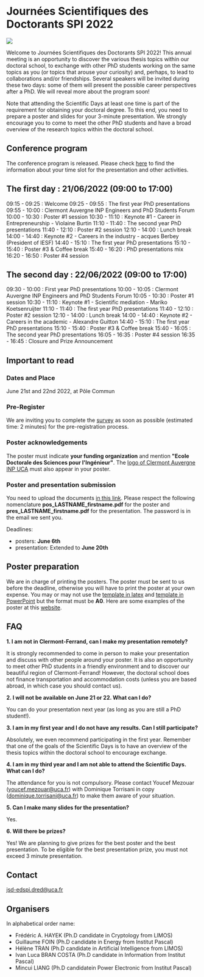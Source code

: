 # Journées Scientifiques des Doctorants SPI 2022

<img align="center" src="JSD-grand.png">

Welcome to Journées Scientifiques des Doctorants SPI 2022! This annual meeting is an opportunity to discover the various thesis topics within our doctoral school, to exchange with other PhD students working on the same topics as you (or topics that arouse your curiosity) and, perhaps, to lead to collaborations and/or friendships. Several speakers will be invited during these two days: some of them will present the possible career perspectives after a PhD. We will reveal more about the program soon! 

Note that attending the Scientific Days at least one time is part of the requirement for obtaining your doctoral degree. To this end, you need to prepare a poster and slides for your 3-minute presentation. We strongly encourage you to come to meet the other PhD students and have a broad overview of the research topics within the doctoral school.

## Conference program

The conference program is released. Please check [here](JSD-SPI22_program.pdf) to find the information about your time slot for the presentation and other activities. 

## The first day : 21/06/2022 (09:00 to 17:00)
09:15 - 09:25 : Welcome
09:25 - 09:55 : The first year PhD presentations
09:55 - 10:00 : Clermont Auvergne INP Engineers and PhD Students Forum
10:00 - 10:30 : Poster #1 session
10:30 - 11:10 : Keynote #1 - Career in Entrepreneurship - Violaine Burtin 
11:10 - 11:40 : The second year PhD presentations
11:40 - 12:10 : Poster #2 session
12:10 - 14:00 : Lunch break
14:00 - 14:40 : Keynote #2 - Careers in the industry - acques Berbey (President of IESF)
14:40 - 15:10 : The first year PhD presentations
15:10 - 15:40 : Poster #3 & Coffee break 
15:40 - 16:20 : PhD presentations mix
16:20 - 16:50 : Poster #4 session

## The second day : 22/06/2022 (09:00 to 17:00)
09:30 - 10:00 : First year PhD presentations
10:00 - 10:05 : Clermont Auvergne INP Engineers and PhD Students Forum
10:05 - 10:30 : Poster #1 session
10:30 - 11:10 : Keynote #1 - Scientific mediation - Mariko Koetsenruijter
11:10 - 11:40 : The first year PhD presentations
11:40 - 12:10 : Poster #2 session
12:10 - 14:00 : Lunch break
14:00 - 14:40 : Keynote #2 - Careers in the academic - Alexandre Guitton
14:40 - 15:10 : The first year PhD presentations
15:10 - 15:40 : Poster #3 & Coffee break 
15:40 - 16:05 : The second year PhD presentations
16:05 - 16:35 : Poster #4 session
16:35 - 16:45 : Closure and Prize Announcement 



## Important to read

### Dates and Place
June 21st and 22nd 2022, at Pôle Commun

### Pre-Register

We are inviting you to complete the [survey](https://framaforms.org/participation-aux-journees-scientifiques-des-doctorants-1652653658)
as soon as possible (estimated time: 2 minutes) for the pre-registration process. 

### Poster acknowledgements

The poster must indicate **your funding organization** and mention **"Ecole Doctorale des Sciences pour l'Ingénieur"**. The [logo of Clermont Auvergne INP UCA](logo-CA-INP.png) must also appear in your poster.

### Poster and presentation submission

You need to upload the documents [in this link](https://drive.uca.fr/u/d/4d609caa717b421599ef/). Please respect the following nomenclature **pos_LASTNAME_firstname.pdf** for the poster and **pres_LASTNAME_firstname.pdf** for the presentation. The password is in the email we sent you. 

Deadlines:
- posters: **June 6th**
- presentation: Extended to **June 20th**

## Poster preparation

We are in charge of printing the posters. The poster must be sent to us before the deadline, otherwise you will have to print the poster at your own expense. You may or may not use the [template in latex](A0_Vertical_Template-latex.zip) and [template in PowerPoint](A0_Vertical_Template.pptx) but the format must be **A0**. Here are some examples of the poster at this [website](https://spi.ed.uca.fr/inscription-obligations/obligations/journee-scientifique-de-led-spi).


## FAQ

**1. I am not in Clermont-Ferrand, can I make my presentation remotely?**

It is strongly recommended to come in person to make your presentation and discuss with other people around your poster. It is also an opportunity to meet other PhD students in a friendly environment and to discover our beautiful region of Clermont-Ferrand! However, the doctoral school does not finance transportation and accommodation costs (unless you are based abroad, in which case you should contact us).

**2. I will not be available on June 21 or 22. What can I do?**

You can do your presentation next year (as long as you are still a PhD student!).

**3. I am in my first year and I do not have any results. Can I still participate?**

Absolutely, we even recommend participating in the first year. Remember that one of the goals of the Scientific Days is to have an overview of the thesis topics within the doctoral school to encourage exchange.

**4. I am in my third year and I am not able to attend the Scientific Days. What can I do?**

The attendance for you is not compulsory. Please contact Youcef Mezouar (youcef.mezouar@uca.fr) with Dominique Torrisani in copy (dominique.torrisani@uca.fr) to make them aware of your situation.

**5. Can I make many slides for the presentation?**

Yes.

**6. Will there be prizes?**

Yes! We are planning to give prizes for the best poster and the best presentation. To be eligible for the best presentation prize, you must not exceed 3 minute presentation.


## Contact
jsd-edspi.dred@uca.fr

## Organisers 

In alphabetical order name:

- Frédéric A. HAYEK (Ph.D candidate in Cryptology from LIMOS)
- Guillaume FOIN (Ph.D candidate in Energy from Institut Pascal)
- Hélène TRAN (Ph.D candidate in Artificial Intelligence from LIMOS)
- Ivan Luca BRAN COSTA (Ph.D candidate in Information from Institut Pascal)
- Mincui LIANG (Ph.D candidatein Power Electronic from Institut Pascal)


